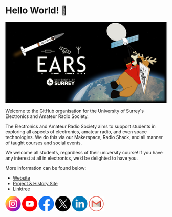 # Hello World! :wave:

<picture>
  <source media="(prefers-color-scheme: dark)" srcset="assets/img/BannerWebsite3-2048x1024.png">
  <img src="assets/img/BannerWebsite3-2048x1024_blackbg.png">
</picture>

Welcome to the GitHub organisation for the University of Surrey's Electronics and Amateur Radio Society.

The Electronics and Amateur Radio Society aims to support students in exploring all aspects of electronics, amateur radio, and even space technologies. We do this via our Makerspace, Radio Shack, and all manner of taught courses and social events.

We welcome all students, regardless of their university course! If you have any interest at all in electronics, we’d be delighted to have you.

More information can be found below:

- [Website](https://surreyears.co.uk)
- [Project & History Site](https://surreyears.github.io)
- [Linktree](https://linktr.ee/SurreyEARS)

[<img src="assets/img/instagram.png" width=48>](https://instagram.com/surreyears)
[<img src="assets/img/youtube.png" width=48>](https://www.youtube.com/@SurreyEARS)
[<img src="assets/img/facebook.png" width=48>](https://www.facebook.com/surreyEARS)
[<img src="assets/img/twitter.png" width=48>](https://x.com/SurreyEARS)
[<img src="assets/img/linkedin.png" width=48>](https://www.linkedin.com/company/surreyears/)
[<img src="assets/img/gmail.png" width=48>](mailto:hello@surreyears.co.uk)
